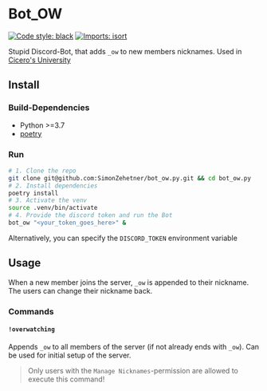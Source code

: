 # Bot_OW
[![Code style: black](https://img.shields.io/badge/code%20style-black-000000.svg)](https://github.com/psf/black)
[![Imports: isort](https://img.shields.io/badge/%20imports-isort-%231674b1?style=flat&labelColor=ef8336)](https://pycqa.github.io/isort/)

Stupid Discord-Bot, that adds `_ow` to new members nicknames.
Used in [Cicero's University](https://discord.gg/Fj7yUqF)


## Install
### Build-Dependencies
* Python >=3.7
* [poetry](https://github.com/python-poetry/poetry)

### Run
```bash
# 1. Clone the repo
git clone git@github.com:SimonZehetner/bot_ow.py.git && cd bot_ow.py
# 2. Install dependencies
poetry install
# 3. Activate the venv
source .venv/bin/activate
# 4. Provide the discord token and run the Bot
bot_ow "<your_token_goes_here>" &
```
Alternatively, you can specify the `DISCORD_TOKEN` environment variable
## Usage
When a new member joins the server, `_ow` is appended to their nickname. The users can change their nickname back.

### Commands
#### `!overwatching`
Appends `_ow` to all members of the server (if not already ends with `_ow`). Can be used for initial setup of the server.

> Only users with the `Manage Nicknames`-permission are allowed to execute this command!
